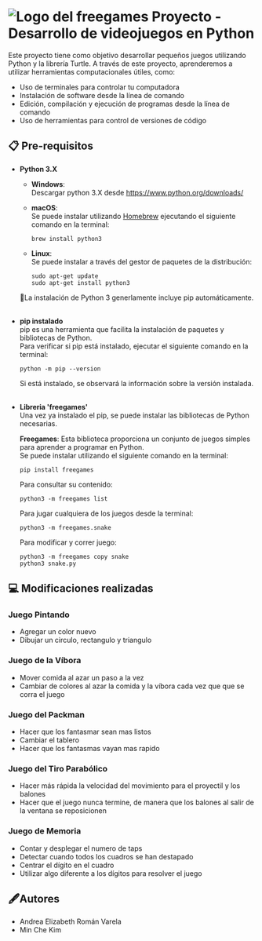 # ![Logo del freegames](https://pypi.org/static/images/logo-small.2a411bc6.svg) Proyecto - Desarrollo de videojuegos en Python
Este proyecto tiene como objetivo desarrollar pequeños juegos utilizando Python y la librería Turtle. A través de este proyecto, aprenderemos a utilizar herramientas computacionales útiles, como:
- Uso de terminales para controlar tu computadora
- Instalación de software desde la línea de comando
- Edición, compilación y ejecución de programas desde la línea de comando
- Uso de herramientas para control de versiones de código

## 📋 Pre-requisitos 
- **Python 3.X** <br>
  - **Windows**:\
     Descargar python 3.X desde https://www.python.org/downloads/

  - **macOS**:\
    Se puede instalar utilizando [Homebrew](https://brew.sh/) ejecutando el siguiente comando en la terminal:
    ```
    brew install python3
    ```
    
  - **Linux**:\
    Se puede instalar a través del gestor de paquetes de la distribución:
    ```
    sudo apt-get update
    sudo apt-get install python3
    ```

  📝La instalación de Python 3 generlamente incluye pip automáticamente.
<br></br>
- **pip instalado**\
  pip es una herramienta que facilita la instalación de paquetes y bibliotecas de Python.  
  Para verificar si pip está instalado, ejecutar el siguiente comando en la terminal:
  ```
  python -m pip --version
  ```
  Si está instalado, se observará la información sobre la versión instalada.
<br></br>
- **Libreria 'freegames'**\
  Una vez ya instalado el pip, se puede instalar las bibliotecas de Python necesarias.
  
  **Freegames**: Esta biblioteca proporciona un conjunto de juegos simples para aprender a programar en Python.\
  Se puede instalar utilizando el siguiente comando en la terminal:
  ```
  pip install freegames
  ```
  Para consultar su contenido:
  ```
  python3 -m freegames list
  ```
  Para jugar cualquiera de los juegos desde la terminal:
  ```
  python3 -m freegames.snake
  ```
  Para modificar y correr juego:
  ```
  python3 -m freegames copy snake
  python3 snake.py
  ```


## 💻 Modificaciones realizadas 
### Juego Pintando
- Agregar un color nuevo
- Dibujar un circulo, rectangulo y triangulo

### Juego de la Víbora
- Mover comida al azar un paso a la vez
- Cambiar de colores al azar la comida y la víbora cada vez que que se corra el juego

### Juego del Packman
- Hacer que los fantasmar sean mas listos
- Cambiar el tablero
- Hacer que los fantasmas vayan mas rapido

### Juego del Tiro Parabólico
- Hacer más rápida la velocidad del movimiento para el proyectil y los balones
- Hacer que el juego nunca termine, de manera que los balones al salir de la ventana se reposicionen 

### Juego de Memoria
- Contar y desplegar el numero de taps
- Detectar cuando todos los cuadros se han destapado
- Centrar el dígito en el cuadro
- Utilizar algo diferente a los dígitos para resolver el juego

## 🖋️Autores
- Andrea Elizabeth Román Varela
- Min Che Kim
